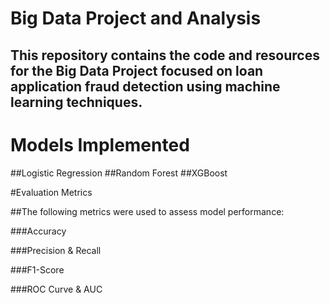 # Big Data Project and Analysis

## This repository contains the code and resources for the Big Data Project focused on loan application fraud detection using machine learning techniques.  

# Models Implemented

##Logistic Regression
##Random Forest
##XGBoost

#Evaluation Metrics

##The following metrics were used to assess model performance:

###Accuracy

###Precision & Recall

###F1-Score

###ROC Curve & AUC
